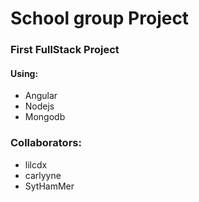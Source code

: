 # School group Project

### First FullStack Project 

####  Using:
- Angular
- Nodejs
- Mongodb




### Collaborators:
- lilcdx
- carlyyne
- SytHamMer

